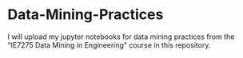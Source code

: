 # Data-Mining-Practices

I will upload my jupyter notebooks for data mining practices from the "IE7275 Data Mining in Engineering" course in this repository.
